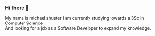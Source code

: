 ### Hi there 👋 
My name is michael shuster 
I am currently studying towards a BSc in Computer Science                                                  
And looking for a job as a Software Developer to expand my knowledge.

